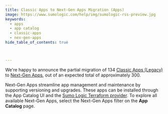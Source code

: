 ```yaml
---
title: Classic Apps to Next-Gen Apps Migration (Apps)
image: https://www.sumologic.com/help/img/sumologic-rss-preview.jpg
keywords:
  - apps
  - app catalog
  - classic-apps
  - nex-gen-apps
hide_table_of_contents: true



---
```


We're happy to announce the partial migration of 134 [Classic Apps (Legacy)](/docs/get-started/apps-integrations/#classic-apps-legacy) to [Next-Gen Apps](/docs/get-started/apps-integrations/#next-gen-apps), out of an expected total of approximately 300.

Next-Gen Apps streamline app management and maintenance by supporting versioning and upgrades. These apps can be installed through the App Catalog UI and the [Sumo Logic Terraform provider](https://registry.terraform.io/providers/SumoLogic/sumologic/latest/docs/resources/app). To explore all available Next-Gen Apps, select the Next-Gen Apps filter on the **App Catalog** page.